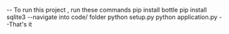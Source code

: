 -- To run this project , run these commands
pip install bottle
pip install sqlite3
--navigate into code/ folder
python setup.py
python application.py
--That's it

